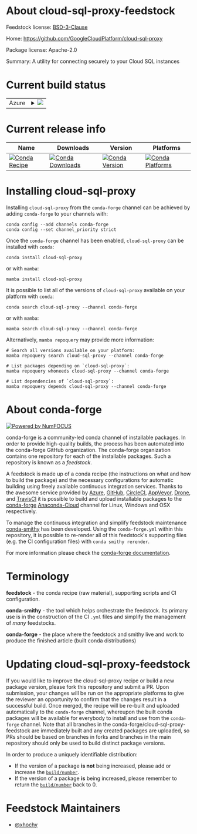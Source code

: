 About cloud-sql-proxy-feedstock
===============================

Feedstock license: [BSD-3-Clause](https://github.com/conda-forge/cloud-sql-proxy-feedstock/blob/main/LICENSE.txt)

Home: https://github.com/GoogleCloudPlatform/cloud-sql-proxy

Package license: Apache-2.0

Summary: A utility for connecting securely to your Cloud SQL instances

Current build status
====================


<table>
    
  <tr>
    <td>Azure</td>
    <td>
      <details>
        <summary>
          <a href="https://dev.azure.com/conda-forge/feedstock-builds/_build/latest?definitionId=17841&branchName=main">
            <img src="https://dev.azure.com/conda-forge/feedstock-builds/_apis/build/status/cloud-sql-proxy-feedstock?branchName=main">
          </a>
        </summary>
        <table>
          <thead><tr><th>Variant</th><th>Status</th></tr></thead>
          <tbody><tr>
              <td>linux_64</td>
              <td>
                <a href="https://dev.azure.com/conda-forge/feedstock-builds/_build/latest?definitionId=17841&branchName=main">
                  <img src="https://dev.azure.com/conda-forge/feedstock-builds/_apis/build/status/cloud-sql-proxy-feedstock?branchName=main&jobName=linux&configuration=linux%20linux_64_" alt="variant">
                </a>
              </td>
            </tr><tr>
              <td>linux_aarch64</td>
              <td>
                <a href="https://dev.azure.com/conda-forge/feedstock-builds/_build/latest?definitionId=17841&branchName=main">
                  <img src="https://dev.azure.com/conda-forge/feedstock-builds/_apis/build/status/cloud-sql-proxy-feedstock?branchName=main&jobName=linux&configuration=linux%20linux_aarch64_" alt="variant">
                </a>
              </td>
            </tr><tr>
              <td>linux_ppc64le</td>
              <td>
                <a href="https://dev.azure.com/conda-forge/feedstock-builds/_build/latest?definitionId=17841&branchName=main">
                  <img src="https://dev.azure.com/conda-forge/feedstock-builds/_apis/build/status/cloud-sql-proxy-feedstock?branchName=main&jobName=linux&configuration=linux%20linux_ppc64le_" alt="variant">
                </a>
              </td>
            </tr><tr>
              <td>osx_64</td>
              <td>
                <a href="https://dev.azure.com/conda-forge/feedstock-builds/_build/latest?definitionId=17841&branchName=main">
                  <img src="https://dev.azure.com/conda-forge/feedstock-builds/_apis/build/status/cloud-sql-proxy-feedstock?branchName=main&jobName=osx&configuration=osx%20osx_64_" alt="variant">
                </a>
              </td>
            </tr><tr>
              <td>osx_arm64</td>
              <td>
                <a href="https://dev.azure.com/conda-forge/feedstock-builds/_build/latest?definitionId=17841&branchName=main">
                  <img src="https://dev.azure.com/conda-forge/feedstock-builds/_apis/build/status/cloud-sql-proxy-feedstock?branchName=main&jobName=osx&configuration=osx%20osx_arm64_" alt="variant">
                </a>
              </td>
            </tr><tr>
              <td>win_64</td>
              <td>
                <a href="https://dev.azure.com/conda-forge/feedstock-builds/_build/latest?definitionId=17841&branchName=main">
                  <img src="https://dev.azure.com/conda-forge/feedstock-builds/_apis/build/status/cloud-sql-proxy-feedstock?branchName=main&jobName=win&configuration=win%20win_64_" alt="variant">
                </a>
              </td>
            </tr>
          </tbody>
        </table>
      </details>
    </td>
  </tr>
</table>

Current release info
====================

| Name | Downloads | Version | Platforms |
| --- | --- | --- | --- |
| [![Conda Recipe](https://img.shields.io/badge/recipe-cloud--sql--proxy-green.svg)](https://anaconda.org/conda-forge/cloud-sql-proxy) | [![Conda Downloads](https://img.shields.io/conda/dn/conda-forge/cloud-sql-proxy.svg)](https://anaconda.org/conda-forge/cloud-sql-proxy) | [![Conda Version](https://img.shields.io/conda/vn/conda-forge/cloud-sql-proxy.svg)](https://anaconda.org/conda-forge/cloud-sql-proxy) | [![Conda Platforms](https://img.shields.io/conda/pn/conda-forge/cloud-sql-proxy.svg)](https://anaconda.org/conda-forge/cloud-sql-proxy) |

Installing cloud-sql-proxy
==========================

Installing `cloud-sql-proxy` from the `conda-forge` channel can be achieved by adding `conda-forge` to your channels with:

```
conda config --add channels conda-forge
conda config --set channel_priority strict
```

Once the `conda-forge` channel has been enabled, `cloud-sql-proxy` can be installed with `conda`:

```
conda install cloud-sql-proxy
```

or with `mamba`:

```
mamba install cloud-sql-proxy
```

It is possible to list all of the versions of `cloud-sql-proxy` available on your platform with `conda`:

```
conda search cloud-sql-proxy --channel conda-forge
```

or with `mamba`:

```
mamba search cloud-sql-proxy --channel conda-forge
```

Alternatively, `mamba repoquery` may provide more information:

```
# Search all versions available on your platform:
mamba repoquery search cloud-sql-proxy --channel conda-forge

# List packages depending on `cloud-sql-proxy`:
mamba repoquery whoneeds cloud-sql-proxy --channel conda-forge

# List dependencies of `cloud-sql-proxy`:
mamba repoquery depends cloud-sql-proxy --channel conda-forge
```


About conda-forge
=================

[![Powered by
NumFOCUS](https://img.shields.io/badge/powered%20by-NumFOCUS-orange.svg?style=flat&colorA=E1523D&colorB=007D8A)](https://numfocus.org)

conda-forge is a community-led conda channel of installable packages.
In order to provide high-quality builds, the process has been automated into the
conda-forge GitHub organization. The conda-forge organization contains one repository
for each of the installable packages. Such a repository is known as a *feedstock*.

A feedstock is made up of a conda recipe (the instructions on what and how to build
the package) and the necessary configurations for automatic building using freely
available continuous integration services. Thanks to the awesome service provided by
[Azure](https://azure.microsoft.com/en-us/services/devops/), [GitHub](https://github.com/),
[CircleCI](https://circleci.com/), [AppVeyor](https://www.appveyor.com/),
[Drone](https://cloud.drone.io/welcome), and [TravisCI](https://travis-ci.com/)
it is possible to build and upload installable packages to the
[conda-forge](https://anaconda.org/conda-forge) [Anaconda-Cloud](https://anaconda.org/)
channel for Linux, Windows and OSX respectively.

To manage the continuous integration and simplify feedstock maintenance
[conda-smithy](https://github.com/conda-forge/conda-smithy) has been developed.
Using the ``conda-forge.yml`` within this repository, it is possible to re-render all of
this feedstock's supporting files (e.g. the CI configuration files) with ``conda smithy rerender``.

For more information please check the [conda-forge documentation](https://conda-forge.org/docs/).

Terminology
===========

**feedstock** - the conda recipe (raw material), supporting scripts and CI configuration.

**conda-smithy** - the tool which helps orchestrate the feedstock.
                   Its primary use is in the construction of the CI ``.yml`` files
                   and simplify the management of *many* feedstocks.

**conda-forge** - the place where the feedstock and smithy live and work to
                  produce the finished article (built conda distributions)


Updating cloud-sql-proxy-feedstock
==================================

If you would like to improve the cloud-sql-proxy recipe or build a new
package version, please fork this repository and submit a PR. Upon submission,
your changes will be run on the appropriate platforms to give the reviewer an
opportunity to confirm that the changes result in a successful build. Once
merged, the recipe will be re-built and uploaded automatically to the
`conda-forge` channel, whereupon the built conda packages will be available for
everybody to install and use from the `conda-forge` channel.
Note that all branches in the conda-forge/cloud-sql-proxy-feedstock are
immediately built and any created packages are uploaded, so PRs should be based
on branches in forks and branches in the main repository should only be used to
build distinct package versions.

In order to produce a uniquely identifiable distribution:
 * If the version of a package **is not** being increased, please add or increase
   the [``build/number``](https://docs.conda.io/projects/conda-build/en/latest/resources/define-metadata.html#build-number-and-string).
 * If the version of a package **is** being increased, please remember to return
   the [``build/number``](https://docs.conda.io/projects/conda-build/en/latest/resources/define-metadata.html#build-number-and-string)
   back to 0.

Feedstock Maintainers
=====================

* [@xhochy](https://github.com/xhochy/)


